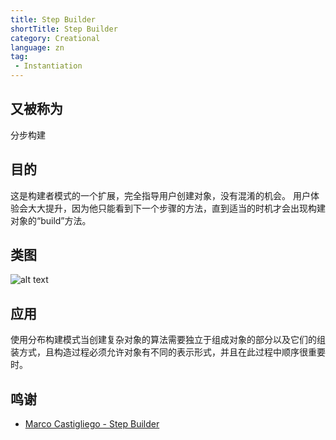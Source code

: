```yaml
---
title: Step Builder
shortTitle: Step Builder
category: Creational
language: zn
tag:
 - Instantiation
---
```


## 又被称为
分步构建

## 目的
这是构建者模式的一个扩展，完全指导用户创建对象，没有混淆的机会。
用户体验会大大提升，因为他只能看到下一个步骤的方法，直到适当的时机才会出现构建对象的“build”方法。

## 类图
![alt text](./etc/step-builder.png "Step Builder")

## 应用
使用分布构建模式当创建复杂对象的算法需要独立于组成对象的部分以及它们的组装方式，且构造过程必须允许对象有不同的表示形式，并且在此过程中顺序很重要时。

## 鸣谢

* [Marco Castigliego - Step Builder](http://rdafbn.blogspot.co.uk/2012/07/step-builder-pattern_28.html)
